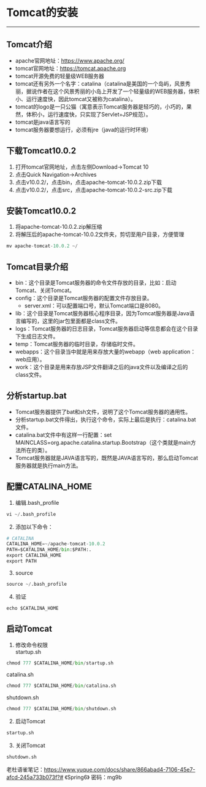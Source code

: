 # Tomcat的安装
---

## Tomcat介绍

- apache官网地址：https://www.apache.org/
- tomcat官网地址：https://tomcat.apache.org
- tomcat开源免费的轻量级WEB服务器
- tomcat还有另外一个名字：catalina（catalina是美国的一个岛屿，风景秀丽，据说作者在这个风景秀丽的小岛上开发了一个轻量级的WEB服务器，体积小、运行速度快，因此tomcat又被称为catalina）。
- tomcat的logo是一只公猫（寓意表示Tomcat服务器是轻巧的，小巧的，果然，体积小，运行速度快，只实现了Servlet+JSP规范）。
- tomcat是java语言写的
- tomcat服务器要想运行，必须有jre（java的运行时环境）

## 下载Tomcat10.0.2

1. 打开tomcat官网地址，点击左侧Download->Tomcat 10
2. 点击Quick Navigation->Archives
3. 点击v10.0.2/，点击bin，点击apache-tomcat-10.0.2.zip下载
4. 点击v10.0.2/，点击src，点击apache-tomcat-10.0.2-src.zip下载

## 安装Tomcat10.0.2

1. 将apache-tomcat-10.0.2.zip解压缩
2. 将解压后的apache-tomcat-10.0.2文件夹，剪切至用户目录，方便管理
```python
mv apache-tomcat-10.0.2 ~/
```

## Tomcat目录介绍

- bin：这个目录是Tomcat服务器的命令文件存放的目录，比如：启动Tomcat、关闭Tomcat。
- config：这个目录是Tomcat服务器的配置文件存放目录。
	- server.xml：可以配置端口号，默认Tomcat端口是8080。
- lib：这个目录是Tomcat服务器核心程序目录，因为Tomcat服务器是Java语言编写的，这里的jar包里面都是class文件。
- logs：Tomcat服务器的日志目录，Tomcat服务器启动等信息都会在这个目录下生成日志文件。
- temp：Tomcat服务器的临时目录，存储临时文件。
- webapps：这个目录当中就是用来存放大量的webapp（web application：web应用）。
- work：这个目录是用来存放JSP文件翻译之后的java文件以及编译之后的class文件。

## 分析startup.bat

- Tomcat服务器提供了bat和sh文件，说明了这个Tomcat服务器的通用性。
- 分析startup.bat文件得出，执行这个命令，实际上最后是执行：catalina.bat文件。
- catalina.bat文件中有这样一行配置：set MAINCLASS=org.apache.catalina.startup.Bootstrap（这个类就是main方法所在的类）。
- Tomcat服务器就是JAVA语言写的，既然是JAVA语言写的，那么启动Tomcat服务器就是执行main方法。

## 配置CATALINA_HOME

1. 编辑.bash_profile
```python
vi ~/.bash_profile
```
2. 添加以下命令：
```python
# CATALINA
CATALINA_HOME=~/apache-tomcat-10.0.2
PATH=$CATALINA_HOME/bin:$PATH:.
export CATALINA_HOME
export PATH
```
3. source
```python
source ~/.bash_profile
```
4. 验证
```python
echo $CATALINA_HOME
```

## 启动Tomcat

1. 修改命令权限  
startup.sh
```python
chmod 777 $CATALINA_HOME/bin/startup.sh
```
catalina.sh
```python
chmod 777 $CATALINA_HOME/bin/catalina.sh
```
shutdown.sh
```python
chmod 777 $CATALINA_HOME/bin/shutdown.sh
```

2. 启动Tomcat
```python
startup.sh
```

3. 关闭Tomcat
```python
shutdown.sh
```

老杜语雀笔记：https://www.yuque.com/docs/share/866abad4-7106-45e7-afcd-245a733b073f?# 《Spring6》
密码：mg9b


